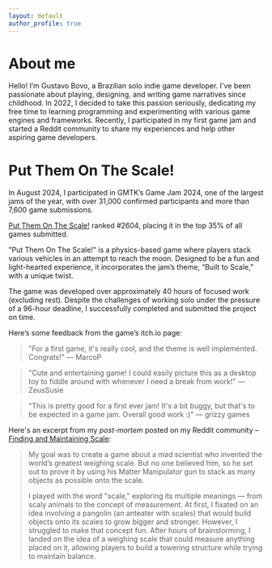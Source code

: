 ```yaml
---
layout: default
author_profile: true
---
```


# About me

Hello! I’m Gustavo Bovo, a Brazilian solo indie game developer. I've been passionate about playing, designing, and writing game narratives since childhood. In 2022, I decided to take this passion seriously, dedicating my free time to learning programming and experimenting with various game engines and frameworks. Recently, I participated in my first game jam and started a Reddit community to share my experiences and help other aspiring game developers.

# Put Them On The Scale!

In August 2024, I participated in GMTK’s Game Jam 2024, one of the largest jams of the year, with over 31,000 confirmed participants and more than 7,600 game submissions.

[Put Them On The Scale!](https://itch.io/jam/gmtk-2024/rate/2889944) ranked #2604, placing it in the top 35% of all games submitted.

"Put Them On The Scale!" is a physics-based game where players stack various vehicles in an attempt to reach the moon. Designed to be a fun and light-hearted experience, it incorporates the jam’s theme, “Built to Scale,” with a unique twist.

The game was developed over approximately 40 hours of focused work (excluding rest). Despite the challenges of working solo under the pressure of a 96-hour deadline, I successfully completed and submitted the project on time.

Here’s some feedback from the game’s itch.io page:

> "For a first game, it's really cool, and the theme is well implemented. Congrats!"
> — MarcoP

> "Cute and entertaining game! I could easily picture this as a desktop toy to fiddle around with whenever I need a break from work!"
> — ZeusSusie

> "This is pretty good for a first ever jam! It's a bit buggy, but that's to be expected in a game jam. Overall good work :)"
> — grizzy games

Here's an excerpt from my _post-mortem_ posted on my Reddit community – [Finding and Maintaining Scale](https://www.reddit.com/r/visions_ofBlack_Skies/comments/1f2m5i7/finding_and_maintaining_scale_a_gmtk_game_jam/):

> My goal was to create a game about a mad scientist who invented the world’s greatest weighing scale. But no one believed him, so he set out to prove it by using his Matter Manipulator gun to stack as many objects as possible onto the scale.
>
> I played with the word "scale," exploring its multiple meanings — from scaly animals to the concept of measurement. At first, I fixated on an idea involving a pangolin (an anteater with scales) that would build objects onto its scales to grow bigger and stronger. However, I struggled to make that concept fun. After hours of brainstorming, I landed on the idea of a weighing scale that could measure anything placed on it, allowing players to build a towering structure while trying to maintain balance.


